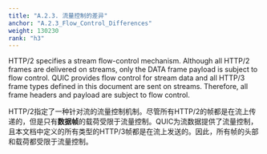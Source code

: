```yaml
---
title: "A.2.3. 流量控制的差异"
anchor: "A.2.3_Flow_Control_Differences"
weight: 130230
rank: "h3"
---
```


HTTP/2 specifies a stream flow-control mechanism. Although all HTTP/2 frames are delivered on streams, only the DATA frame payload is subject to flow control. QUIC provides flow control for stream data and all HTTP/3 frame types defined in this document are sent on streams. Therefore, all frame headers and payload are subject to flow control.

HTTP/2指定了一种针对流的流量控制机制。尽管所有HTTP/2的帧都是在流上传递的，但是只有**数据帧**的载荷受限于流量控制。QUIC为流数据提供了流量控制，且本文档中定义的所有类型的HTTP/3帧都是在流上发送的。因此，所有帧的头部和载荷都受限于流量控制。
